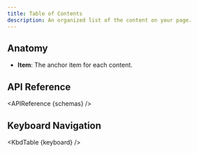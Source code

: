 ```yaml
---
title: Table of Contents
description: An organized list of the content on your page.
---
```


<script>
    import { APIReference, KbdTable } from '$lib/docs/components'
    export let schemas
    export let keyboard
</script>

## Anatomy

- **Item**: The anchor item for each content.

## API Reference

<APIReference {schemas} />

## Keyboard Navigation

<KbdTable {keyboard} />
